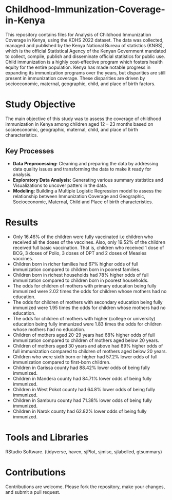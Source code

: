 # Childhood-Immunization-Coverage-in-Kenya
This repository contains files for Analysis of Childhood Immunization Coverage in Kenya, using the KDHS 2022 dataset. The data was collected, managed and published by the Kenya National Bureau of statistics (KNBS), which is the official Statistical Agency of the Kenyan Government mandated to collect, compile, publish and disseminate official statistics for public use. Child immunization is a highly cost-effective program which fosters health equity for the entire population. Kenya has made notable progress in expanding its immunization programs over the years, but disparities are still present in immunization coverage. These disparities are driven by socioeconomic, maternal, geographic, child, and place of birth factors.

# Study Objective

The main objective of this study was to assess the coverage of childhood immunization in Kenya among children aged 12 – 23 months based on socioeconomic, geographic, maternal, child, and place of birth characteristics.

## Key Processes
* **Data Preprocessing:** Cleaning and preparing the data by addressing data quality issues and transforming the data to make it ready for analysis.
* **Exploratory Data Analysis:** Generating various summary statistics and Visualizations to uncover patters in the data.
* **Modeling:** Building a Multiple Logistic Regression model to assess the relationship between Immunization Coverage and Geographic, Socioeconomic, Maternal, Child and Place of birth characteristics.

# Results

* Only 16.46% of the children were fully vaccinated i.e children who received all the doses of the vaccines. Also, only 19.52% of the children received full basic vaccination. That is, children who received 1 dose of BCG, 3 doses of Polio, 3 doses of DPT and 2 doses of Measles vaccines.
* Children born in richer families had 67% higher odds of full immunization compared to children born in poorest families. 
* Children born in richest households had 78% higher odds of full immunization compared to children born in poorest households.
*  The odds for children of mothers with primary education being fully immunized were 2.02 times the odds for children whose mothers had no education.
* The odds for children of mothers with secondary education being fully immunized were 1.95 times the odds for children whose mothers had no education.
* The odds for children of mothers with higher (college or university) education being fully immunized were 1.83 times the odds for children whose mothers had no education.
* Children of mothers aged 20-29 years had 68% higher odds of full immunization compared to children of mothers aged below 20 years. 
* Children of mothers aged 30 years and above had 89% higher odds of full immunization compared to children of mothers aged below 20 years. 
* Children who were sixth born or higher had 57.2% lower odds of full immunization compared to first-born children.
* Children in Garissa county had 88.42% lower odds of being fully immunized.
* Children in Mandera county had 84.71% lower odds of being fully immunized.
* Children in West Pokot county had 64.8% lower odds of being fully immunized.
* Children in Samburu county had 71.38% lower odds of being fully immunized. 
* Children in Narok county had 62.82% lower odds of being fully immunized.

# Tools and Libraries
RStudio Software. (tidyverse, haven, sjPlot, sjmisc, sjlabelled, gtsummary)

# Contributions
Contributions are welcome. Please fork the repository, make your changes, and submit a pull request.
